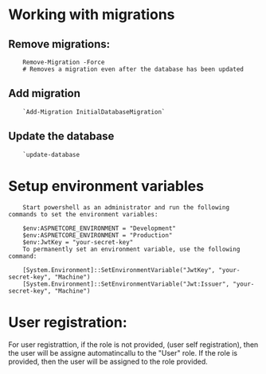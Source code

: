 # Working with migrations

## Remove migrations:
		
		Remove-Migration -Force 
		# Removes a migration even after the database has been updated
		
## Add migration

		`Add-Migration InitialDatabaseMigration`

## Update the database

		`update-database

# Setup environment variables

		Start powershell as an administrator and run the following commands to set the environment variables:

		$env:ASPNETCORE_ENVIRONMENT = "Development"
		$env:ASPNETCORE_ENVIRONMENT = "Production"
		$env:JwtKey = "your-secret-key"
		To permanently set an environment variable, use the following command:

		[System.Environment]::SetEnvironmentVariable("JwtKey", "your-secret-key", "Machine")
		[System.Environment]::SetEnvironmentVariable("Jwt:Issuer", "your-secret-key", "Machine")

# User registration:
For user registrattion, if the role is not provided, (user self registration), then the user will be assigne automatincallu to the "User" role. If the role is provided, then the user will be assigned to the role provided.
